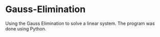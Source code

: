 # Gauss-Elimination
Using the Gauss Elimination to solve a linear system. The program was done using Python.
